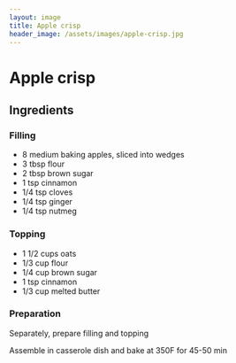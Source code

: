 ```yaml
---
layout: image
title: Apple crisp
header_image: /assets/images/apple-crisp.jpg
---
```


# Apple crisp

## Ingredients

### Filling

* 8 medium baking apples, sliced into wedges
* 3 tbsp flour
* 2 tbsp brown sugar
* 1 tsp cinnamon
* 1/4 tsp cloves
* 1/4 tsp ginger
* 1/4 tsp nutmeg

### Topping

* 1 1/2 cups oats
* 1/3 cup flour
* 1/4 cup brown sugar
* 1 tsp cinnamon
* 1/3 cup melted butter

### Preparation

Separately, prepare filling and topping

Assemble in casserole dish and bake at 350F for 45-50 min
